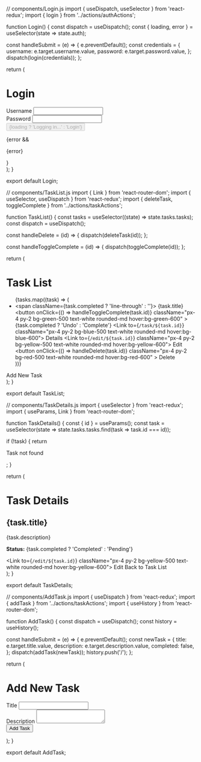 // components/Login.js
import { useDispatch, useSelector } from 'react-redux';
import { login } from '../actions/authActions';

function Login() {
  const dispatch = useDispatch();
  const { loading, error } = useSelector(state => state.auth);

  const handleSubmit = (e) => {
    e.preventDefault();
    const credentials = {
      username: e.target.username.value,
      password: e.target.password.value,
    };
    dispatch(login(credentials));
  };

  return (
    <div className="flex items-center justify-center min-h-screen bg-gray-100">
      <div className="bg-white p-6 rounded-lg shadow-lg w-full max-w-md">
        <h1 className="text-2xl font-bold mb-4">Login</h1>
        <form onSubmit={handleSubmit}>
          <div className="mb-4">
            <label className="block text-gray-700">Username</label>
            <input 
              type="text" 
              name="username" 
              className="w-full px-3 py-2 border rounded-md shadow-sm focus:outline-none focus:ring focus:ring-indigo-500" 
              required 
            />
          </div>
          <div className="mb-4">
            <label className="block text-gray-700">Password</label>
            <input 
              type="password" 
              name="password" 
              className="w-full px-3 py-2 border rounded-md shadow-sm focus:outline-none focus:ring focus:ring-indigo-500" 
              required 
            />
          </div>
          <button 
            type="submit" 
            className="w-full bg-indigo-500 text-white py-2 rounded-md hover:bg-indigo-600"
            disabled={loading}
          >
            {loading ? 'Logging in...' : 'Login'}
          </button>
        </form>
        {error && <p className="text-red-500 mt-4">{error}</p>}
      </div>
    </div>
  );
}

export default Login;

<!--  -->

// components/TaskList.js
import { Link } from 'react-router-dom';
import { useSelector, useDispatch } from 'react-redux';
import { deleteTask, toggleComplete } from '../actions/taskActions';

function TaskList() {
  const tasks = useSelector((state) => state.tasks.tasks);
  const dispatch = useDispatch();

  const handleDelete = (id) => {
    dispatch(deleteTask(id));
  };

  const handleToggleComplete = (id) => {
    dispatch(toggleComplete(id));
  };

  return (
    <div className="container mx-auto p-4">
      <h1 className="text-2xl font-bold mb-4">Task List</h1>
      <ul className="space-y-4">
        {tasks.map((task) => (
          <li key={task.id} className="bg-white p-4 rounded-lg shadow-md flex justify-between items-center">
            <span className={task.completed ? 'line-through' : ''}>
              {task.title}
            </span>
            <div className="flex space-x-2">
              <button
                onClick={() => handleToggleComplete(task.id)}
                className="px-4 py-2 bg-green-500 text-white rounded-md hover:bg-green-600"
              >
                {task.completed ? 'Undo' : 'Complete'}
              </button>
              <Link to={`/task/${task.id}`} className="px-4 py-2 bg-blue-500 text-white rounded-md hover:bg-blue-600">
                Details
              </Link>
              <Link to={`/edit/${task.id}`} className="px-4 py-2 bg-yellow-500 text-white rounded-md hover:bg-yellow-600">
                Edit
              </Link>
              <button 
                onClick={() => handleDelete(task.id)}
                className="px-4 py-2 bg-red-500 text-white rounded-md hover:bg-red-600"
              >
                Delete
              </button>
            </div>
          </li>
        ))}
      </ul>
      <Link to="/add" className="mt-4 inline-block px-4 py-2 bg-indigo-500 text-white rounded-md hover:bg-indigo-600">
        Add New Task
      </Link>
    </div>
  );
}

export default TaskList;

<!--  -->

// components/TaskDetails.js
import { useSelector } from 'react-redux';
import { useParams, Link } from 'react-router-dom';

function TaskDetails() {
  const { id } = useParams();
  const task = useSelector(state => state.tasks.tasks.find(task => task.id === id));

  if (!task) {
    return <p>Task not found</p>;
  }

  return (
    <div className="container mx-auto p-4">
      <h1 className="text-2xl font-bold mb-4">Task Details</h1>
      <div className="bg-white p-4 rounded-lg shadow-md">
        <h2 className="text-xl font-bold mb-2">{task.title}</h2>
        <p className="mb-4">{task.description}</p>
        <p className="mb-4"><strong>Status:</strong> {task.completed ? 'Completed' : 'Pending'}</p>
        <Link to={`/edit/${task.id}`} className="px-4 py-2 bg-yellow-500 text-white rounded-md hover:bg-yellow-600">
          Edit
        </Link>
        <Link to="/" className="ml-2 px-4 py-2 bg-gray-500 text-white rounded-md hover:bg-gray-600">
          Back to Task List
        </Link>
      </div>
    </div>
  );
}

export default TaskDetails;

<!--  -->

// components/AddTask.js
import { useDispatch } from 'react-redux';
import { addTask } from '../actions/taskActions';
import { useHistory } from 'react-router-dom';

function AddTask() {
  const dispatch = useDispatch();
  const history = useHistory();

  const handleSubmit = (e) => {
    e.preventDefault();
    const newTask = {
      title: e.target.title.value,
      description: e.target.description.value,
      completed: false,
    };
    dispatch(addTask(newTask));
    history.push('/');
  };

  return (
    <div className="container mx-auto p-4">
      <h1 className="text-2xl font-bold mb-4">Add New Task</h1>
      <div className="bg-white p-6 rounded-lg shadow-lg w-full max-w-md mx-auto">
        <form onSubmit={handleSubmit}>
          <div className="mb-4">
            <label className="block text-gray-700">Title</label>
            <input 
              type="text" 
              name="title" 
              className="w-full px-3 py-2 border rounded-md shadow-sm focus:outline-none focus:ring focus:ring-indigo-500" 
              required 
            />
          </div>
          <div className="mb-4">
            <label className="block text-gray-700">Description</label>
            <textarea 
              name="description" 
              className="w-full px-3 py-2 border rounded-md shadow-sm focus:outline-none focus:ring focus:ring-indigo-500" 
              required 
            ></textarea>
          </div>
          <button 
            type="submit" 
            className="w-full bg-indigo-500 text-white py-2 rounded-md hover:bg-indigo-600"
          >
            Add Task
          </button>
        </form>
      </div>
    </div>
  );
}

export default AddTask;
